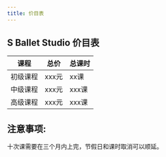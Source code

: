 ```yaml
---
title: 价目表
---
```


## S Ballet Studio 价目表

| 课程 | 总价 | 总课时 | 
| --- | --- | --- | 
| 初级课程 | xxx元 | xx课 |
| 中级课程 | xxx元 | xxx课 | 
| 高级课程 | xxx元 | xxx课 | 


## 注意事项:

十次课需要在三个月内上完，节假日和课时取消可以顺延。